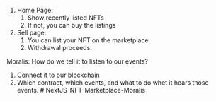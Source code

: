 1. Home Page:
    1. Show recently listed NFTs
    2. If not, you can buy the listings
2. Sell page:
    1. You can list your NFT on the marketplace
    2. Withdrawal proceeds. 

Moralis: How do we tell it to listen to our events?

1. Connect it to our blockchain
2. Which contract, which events, and what to do whet it hears those events. # NextJS-NFT-Marketplace-Moralis
